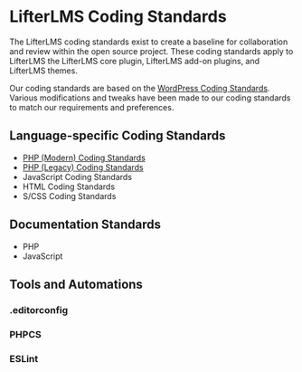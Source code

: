 LifterLMS Coding Standards
==========================

The LifterLMS coding standards exist to create a baseline for collaboration and review within the open source project. These coding standards apply to LifterLMS the LifterLMS core plugin, LifterLMS add-on plugins, and LifterLMS themes.

Our coding standards are based on the [WordPress Coding Standards](https://developer.wordpress.org/coding-standards/wordpress-coding-standards/). Various modifications and tweaks have been made to our coding standards to match our requirements and preferences.

## Language-specific Coding Standards

+ [PHP (Modern) Coding Standards](./php-modern.md)
+ [PHP (Legacy) Coding Standards](./php-legacy.md)
+ JavaScript Coding Standards
+ HTML Coding Standards
+ S/CSS Coding Standards

## Documentation Standards

+ PHP 
+ JavaScript

## Tools and Automations

### .editorconfig

### PHPCS

### ESLint
